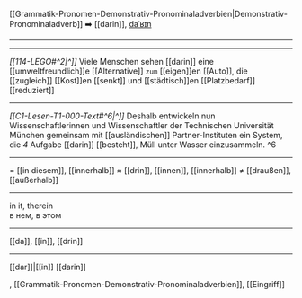 [[Grammatik-Pronomen-Demonstrativ-Pronominaladverbien|Demonstrativ-Pronominaladverb]]
➡️ [[darin]], [daˈʁɪn](https://youglish.com/pronounce/darin/german)

---
---

*[[114-LEGO#^2|^]]* Viele Menschen sehen [[darin]] eine [[umweltfreundlich]]e [[Alternative]] `zum` [[eigen]]en [[Auto]], die [[zugleich]] [[Kost]]en [[senkt]] und [[städtisch]]en [[Platzbedarf]] [[reduziert]]









---
*[[C1-Lesen-T1-000-Text#^6|^]]* Deshalb entwickeln nun Wissenschaftlerinnen und Wissenschaftler der Technischen Universität München gemeinsam mit [[ausländischen]] Partner-Instituten ein System, die _4_ Aufgabe [[darin]] [[besteht]], Müll unter Wasser einzusammeln. ^6


---
= [[in diesem]], [[innerhalb]]
≈ [[drin]], [[innen]], [[innerhalb]]
≠ [[draußen]], [[außerhalb]]

---
in it, therein  
в нем, в этом

---
[[da]], [[in]], [[drin]]

---
[[dar]]|[[in]]
[[darin]]

, [[Grammatik-Pronomen-Demonstrativ-Pronominaladverbien]], [[Eingriff]]